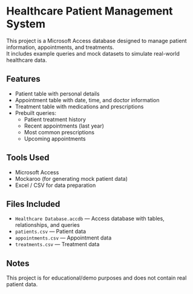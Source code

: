 # Healthcare Patient Management System

This project is a Microsoft Access database designed to manage patient information, appointments, and treatments.  
It includes example queries and mock datasets to simulate real-world healthcare data.

## Features

- Patient table with personal details  
- Appointment table with date, time, and doctor information  
- Treatment table with medications and prescriptions  
- Prebuilt queries:
  - Patient treatment history  
  - Recent appointments (last year)  
  - Most common prescriptions  
  - Upcoming appointments

## Tools Used

- Microsoft Access  
- Mockaroo (for generating mock patient data)  
- Excel / CSV for data preparation

## Files Included

- `Healthcare Database.accdb` — Access database with tables, relationships, and queries  
- `patients.csv` — Patient data  
- `appointments.csv` — Appointment data  
- `treatments.csv` — Treatment data

## Notes

This project is for educational/demo purposes and does not contain real patient data.
